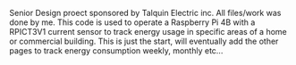 Senior Design proect sponsored by Talquin Electric inc. All files/work was done by me. This code is used to operate a Raspberry Pi 4B with a RPICT3V1 current sensor to track energy usage in specific areas of a home or commercial building. This is just the start, will eventually add the other pages to track energy consumption weekly, monthly etc...

